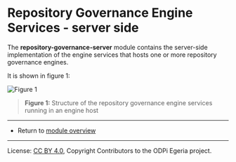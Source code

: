 <!-- SPDX-License-Identifier: CC-BY-4.0 -->
<!-- Copyright Contributors to the ODPi Egeria project. -->

# Repository Governance Engine Services - server side

The **repository-governance-server** module contains the server-side
implementation of the engine services that hosts one or more repository governance engines.

It is shown in figure 1:

![Figure 1](../../docs/engine-services-repository-governance-server-side.png)
> **Figure 1:** Structure of the repository governance engine services running in an engine host


----
* Return to [module overview](..)


----
License: [CC BY 4.0](https://creativecommons.org/licenses/by/4.0/),
Copyright Contributors to the ODPi Egeria project.